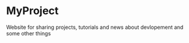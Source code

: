 # MyProject
 Website for sharing projects, tutorials and news about devlopement and some other things
